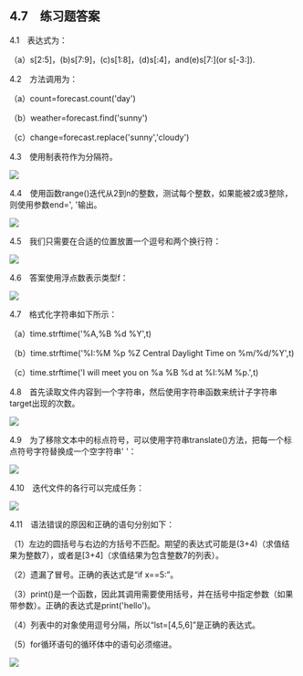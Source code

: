    

## 4.7　练习题答案

4.1　表达式为：

（a）s[2:5]，(b)s[7:9]，(c)s[1:8]，(d)s[:4]，and(e)s[7:](or s[-3:]).

4.2　方法调用为：

（a）count=forecast.count('day')

（b）weather=forecast.find('sunny')

（c）change=forecast.replace('sunny','cloudy')

4.3　使用制表符作为分隔符。

![](0-Assets/Epubook/程序员编程语言经典合集（计算机科学丛书5册套装），javapython编程语言含经典教材龙书《编译原理》%20(Bruce%20Eckel%20%20Alfred%20V.%20Aho%20%20Monica%20S.%20Lam%20etc.)%20(Z-Library)/images/image08328.jpeg)

4.4　使用函数range()迭代从2到n的整数，测试每个整数，如果能被2或3整除，则使用参数end=', '输出。

![](0-Assets/Epubook/程序员编程语言经典合集（计算机科学丛书5册套装），javapython编程语言含经典教材龙书《编译原理》%20(Bruce%20Eckel%20%20Alfred%20V.%20Aho%20%20Monica%20S.%20Lam%20etc.)%20(Z-Library)/images/image08329.jpeg)

4.5　我们只需要在合适的位置放置一个逗号和两个换行符：

![](0-Assets/Epubook/程序员编程语言经典合集（计算机科学丛书5册套装），javapython编程语言含经典教材龙书《编译原理》%20(Bruce%20Eckel%20%20Alfred%20V.%20Aho%20%20Monica%20S.%20Lam%20etc.)%20(Z-Library)/images/image08330.jpeg)

4.6　答案使用浮点数表示类型f：

![](0-Assets/Epubook/程序员编程语言经典合集（计算机科学丛书5册套装），javapython编程语言含经典教材龙书《编译原理》%20(Bruce%20Eckel%20%20Alfred%20V.%20Aho%20%20Monica%20S.%20Lam%20etc.)%20(Z-Library)/images/image08331.jpeg)

4.7　格式化字符串如下所示：

（a）time.strftime('%A,%B %d %Y',t)

（b）time.strftime('%I:%M %p %Z Central Daylight Time on %m/%d/%Y',t)

（c）time.strftime('I will meet you on %a %B %d at %I:%M %p.',t)

4.8　首先读取文件内容到一个字符串，然后使用字符串函数来统计子字符串target出现的次数。

![](0-Assets/Epubook/程序员编程语言经典合集（计算机科学丛书5册套装），javapython编程语言含经典教材龙书《编译原理》%20(Bruce%20Eckel%20%20Alfred%20V.%20Aho%20%20Monica%20S.%20Lam%20etc.)%20(Z-Library)/images/image08332.jpeg)

4.9　为了移除文本中的标点符号，可以使用字符串translate()方法，把每一个标点符号字符替换成一个空字符串' '：

![](0-Assets/Epubook/程序员编程语言经典合集（计算机科学丛书5册套装），javapython编程语言含经典教材龙书《编译原理》%20(Bruce%20Eckel%20%20Alfred%20V.%20Aho%20%20Monica%20S.%20Lam%20etc.)%20(Z-Library)/images/image08333.jpeg)

4.10　迭代文件的各行可以完成任务：

![](0-Assets/Epubook/程序员编程语言经典合集（计算机科学丛书5册套装），javapython编程语言含经典教材龙书《编译原理》%20(Bruce%20Eckel%20%20Alfred%20V.%20Aho%20%20Monica%20S.%20Lam%20etc.)%20(Z-Library)/images/image08334.jpeg)

4.11　语法错误的原因和正确的语句分别如下：

（1）左边的圆括号与右边的方括号不匹配。期望的表达式可能是(3+4)（求值结果为整数7），或者是[3+4]（求值结果为包含整数7的列表）。

（2）遗漏了冒号。正确的表达式是“if x==5:”。

（3）print()是一个函数，因此其调用需要使用括号，并在括号中指定参数（如果带参数）。正确的表达式是print('hello')。

（4）列表中的对象使用逗号分隔，所以“lst=[4,5,6]”是正确的表达式。

（5）for循环语句的循环体中的语句必须缩进。

![](0-Assets/Epubook/程序员编程语言经典合集（计算机科学丛书5册套装），javapython编程语言含经典教材龙书《编译原理》%20(Bruce%20Eckel%20%20Alfred%20V.%20Aho%20%20Monica%20S.%20Lam%20etc.)%20(Z-Library)/images/image08335.jpeg)